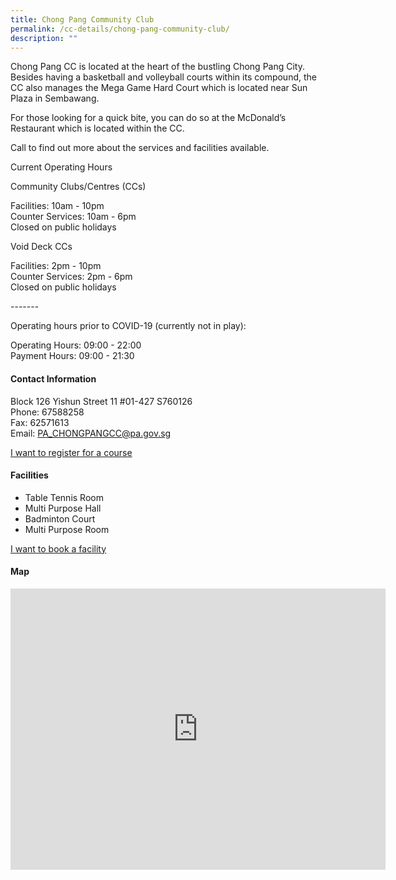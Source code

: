 ```yaml
---
title: Chong Pang Community Club
permalink: /cc-details/chong-pang-community-club/
description: ""
---
```

Chong Pang CC is located at the heart of the bustling Chong Pang City. Besides having a basketball and volleyball courts within its compound, the CC also manages the Mega Game Hard Court which is located near Sun Plaza in Sembawang.

For those looking for a quick bite, you can do so at the McDonald’s Restaurant which is located within the CC.

Call to find out more about the services and facilities available.

Current Operating Hours  
  
Community Clubs/Centres (CCs)  
  
Facilities: 10am - 10pm  
Counter Services: 10am - 6pm  
Closed on public holidays  
  
Void Deck CCs  
  
Facilities: 2pm - 10pm  
Counter Services: 2pm - 6pm  
Closed on public holidays  
  
\-------  
  
Operating hours prior to COVID-19 (currently not in play):

Operating Hours: 09:00 - 22:00  
Payment Hours: 09:00 - 21:30

#### Contact Information

Block 126 Yishun Street 11 #01-427 S760126  
Phone: 67588258  
Fax: 62571613  
Email: [PA\_CHONGPANGCC@pa.gov.sg](mailto:PA_CHONGPANGCC@pa.gov.sg)  

[I want to register for a course](https://www.onepa.gov.sg/)

#### Facilities

*   Table Tennis Room
*   Multi Purpose Hall
*   Badminton Court
*   Multi Purpose Room

[I want to book a facility](https://www.onepa.gov.sg/)

#### Map
<iframe src="https://www.google.com/maps/embed?pb=!1m18!1m12!1m3!1d3988.5696008958084!2d103.82773441399743!3d1.4335235617020623!2m3!1f0!2f0!3f0!3m2!1i1024!2i768!4f13.1!3m3!1m2!1s0x31da154c3665a49d%3A0xd8e1e7029dd8674c!2sChong%20Pang%20Community%20Club%20(Temporary%20Site)!5e0!3m2!1sen!2ssg!4v1662010051831!5m2!1sen!2ssg" width="600" height="450" style="border:0;" allowfullscreen="" loading="lazy"></iframe>